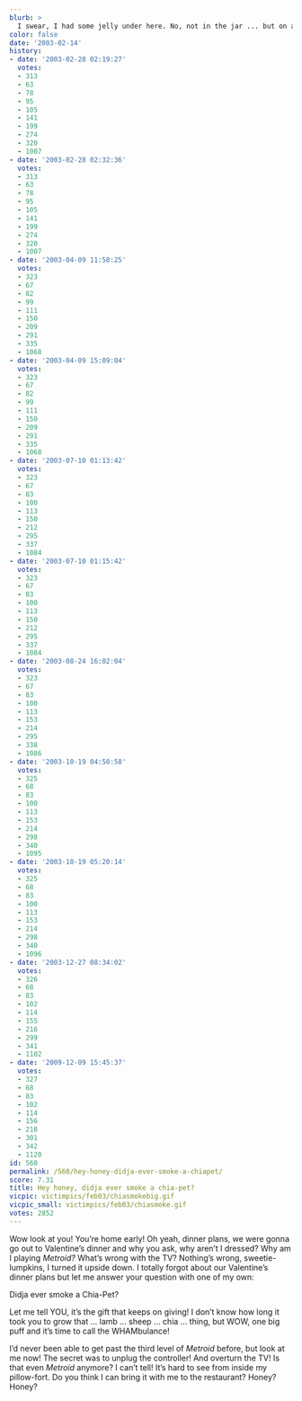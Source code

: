 ```yaml
---
blurb: >
  I swear, I had some jelly under here. No, not in the jar ... but on a leash.
color: false
date: '2003-02-14'
history:
- date: '2003-02-28 02:19:27'
  votes:
  - 313
  - 63
  - 78
  - 95
  - 105
  - 141
  - 199
  - 274
  - 320
  - 1007
- date: '2003-02-28 02:32:36'
  votes:
  - 313
  - 63
  - 78
  - 95
  - 105
  - 141
  - 199
  - 274
  - 320
  - 1007
- date: '2003-04-09 11:58:25'
  votes:
  - 323
  - 67
  - 82
  - 99
  - 111
  - 150
  - 209
  - 291
  - 335
  - 1068
- date: '2003-04-09 15:09:04'
  votes:
  - 323
  - 67
  - 82
  - 99
  - 111
  - 150
  - 209
  - 291
  - 335
  - 1068
- date: '2003-07-10 01:13:42'
  votes:
  - 323
  - 67
  - 83
  - 100
  - 113
  - 150
  - 212
  - 295
  - 337
  - 1084
- date: '2003-07-10 01:15:42'
  votes:
  - 323
  - 67
  - 83
  - 100
  - 113
  - 150
  - 212
  - 295
  - 337
  - 1084
- date: '2003-08-24 16:02:04'
  votes:
  - 323
  - 67
  - 83
  - 100
  - 113
  - 153
  - 214
  - 295
  - 338
  - 1086
- date: '2003-10-19 04:50:58'
  votes:
  - 325
  - 68
  - 83
  - 100
  - 113
  - 153
  - 214
  - 298
  - 340
  - 1095
- date: '2003-10-19 05:20:14'
  votes:
  - 325
  - 68
  - 83
  - 100
  - 113
  - 153
  - 214
  - 298
  - 340
  - 1096
- date: '2003-12-27 08:34:02'
  votes:
  - 326
  - 68
  - 83
  - 102
  - 114
  - 155
  - 216
  - 299
  - 341
  - 1102
- date: '2009-12-09 15:45:37'
  votes:
  - 327
  - 68
  - 83
  - 102
  - 114
  - 156
  - 218
  - 301
  - 342
  - 1120
id: 560
permalink: /560/hey-honey-didja-ever-smoke-a-chiapet/
score: 7.31
title: Hey honey, didja ever smoke a chia-pet?
vicpic: victimpics/feb03/chiasmokebig.gif
vicpic_small: victimpics/feb03/chiasmoke.gif
votes: 2852
---
```


Wow look at you! You’re home early! Oh yeah, dinner plans, we were gonna
go out to Valentine’s dinner and why you ask, why aren’t I dressed? Why
am I playing *Metroid?* What’s wrong with the TV? Nothing’s wrong,
sweetie-lumpkins, I turned it upside down. I totally forgot about our
Valentine’s dinner plans but let me answer your question with one of my
own:

Didja ever smoke a Chia-Pet?

Let me tell YOU, it’s the gift that keeps on giving! I don’t know how
long it took you to grow that ... lamb ... sheep ... chia ... thing, but
WOW, one big puff and it’s time to call the WHAMbulance!

I’d never been able to get past the third level of *Metroid* before, but
look at me now! The secret was to unplug the controller! And overturn
the TV! Is that even *Metroid* anymore? I can’t tell! It’s hard to see
from inside my pillow-fort. Do you think I can bring it with me to the
restaurant? Honey? Honey?